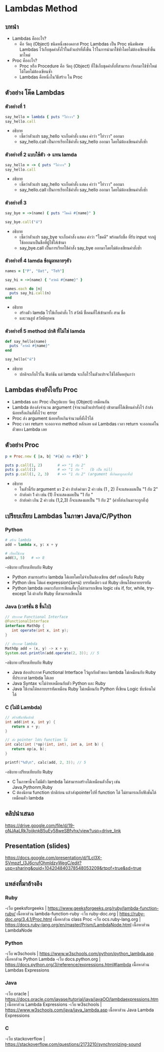 # Lambdas Method
## บทนำ 
- Lambdas คืออะไร?
  - คือ วัตถุ (Object) ชนิดหนึ่งของคลาส Proc Lambdas เป็น Proc ชนิดพิเศษ
    Lambdas ไว้เก็บชุดคำสั่งไว้ในตัวแปรที่ตั้งขึ้น ไว้ในการนำมาใช้ซ้ำโดยไม่ต้องเขียนซ้ำขึ้นมาใหม่
- Proc คืออะไร?
  - Proc หรือ Procedure คือ วัตถุ (Object) ที่ใช้เก็บชุดคำสั่งที่สามารถ เรียกมาใช้ซ้ำใหม่ได้โดยไม่ต้องเขียนซ้ำ
  - Lambdas คือหนึ่งในวิธีสร้าง ใน Proc
## ตัวอย่าง โค๊ด Lambdas
### ตัวอย่างที่ 1 
```ruby
say_hello = lambda { puts "โย่ววว" }
say_hello.call
```
- อธิบาย
   - เซ็ตว่าตัวแปร say_hello จะเก็บคำสั่ง แสดง คำว่า "โย่ววว" ออกมา
   - say_hello.call เป็นการเรียกใช้คำสั่ง say_hello ออกมา โดยไม่ต้องเขียนคำสั่งซ้ำ
### ตัวอย่างที่ 2 แบบใช้ตัว -> แทน lamda
```ruby
say_hello = -> { puts "โย่ววว" }
say_hello.call
```
- อธิบาย
   - เซ็ตว่าตัวแปร say_hello จะเก็บคำสั่ง แสดง คำว่า "โย่ววว" ออกมา
   - say_hello.call เป็นการเรียกใช้คำสั่ง say_hello ออกมา โดยไม่ต้องเขียนคำสั่งซ้ำ
### ตัวอย่างที่ 3 
```ruby
say_bye = ->(name) { puts "โชคดี #{name}" }

say_bye.call("พี")  
```
- อธิบาย 
   - เซ็ตว่าตัวแปร say_bye จะเก็บคำสั่ง แสดง คำว่า "โชคดี" พร้อมกับชื่อ ที่รับ input จากผู้ใช้ออกมาเป็นชือที่ผู้ใช้ใส่เข้ามา
   - say_ฺbye.call เป็นการเรียกใช้คำสั่ง say_bye ออกมาโดยไม่ต้องเขียนคำสั่งซ้ำ
### ตัวอย่างที่ 4 lamda ข้อมูลหลายๆคัว
```ruby
names = ["P", "Oat", "Teh"]

say_hi = ->(name) { "สวัสดี #{name}" }

names.each do |n|
  puts say_hi.call(n)
end
```
- อธิบาย
  - สร้างตัว lamda ไว้ใช้เก็บคำสั่ง ไว้ สวัสดี ชื่่อคนที่ใส่เข้ามาทั้ง สาม ชื่อ
  - และวนลูป สวัสดีทุกคน
### ตัวอย่างที่ 5 method ปกติ ที่ไม่ใช่ lamda
```ruby
def say_hello(name)
  puts "สวัสดี #{name}"
end

say_hello("พี")   
```
- อธิบาย
  - ปกติจะเก็บไว้ใน ฟังก์ชัน แต่ lamda จะเก็บไว้ในตัวแปรจะใช้ได้ยืดหยุ่นกว่า
## Lambdas ต่างยังไงกับ Proc
- Lambdas และ Proc เป็นรูปแบบ วัตถุ (Object) เหมือนกัน
- Lambda ต้องส่งจำนวน argument (จำนวนตัวแปรรับค่า) เข้าตามที่ได้เขียนคำสั่งไว้ ถ้าส่งน้อยหรือเกินที่ตั้งไว้จะ error
- Proc ส่ง argument น้อยหรือเกินจำนวนที่ตั้งไว้ได้
- Proc เวลา return จะออกจาก method หลักเลย แต่ Lambdas เวลา return จะออกแค่ในตัวของ Lambda เลย
## ตัวอย่าง Proc
```ruby
p = Proc.new { |a, b| "#{a} กับ #{b}" }

puts p.call(1, 2)       # => "1 กับ 2"
puts p.call(1)          # => "1 กับ "   (b เป็น nil)
puts p.call(1, 2, 3)    # => "1 กับ 2" (argument ที่เกินมาถูกละทิ้ง)
```
- อธิบาย
  - ในตัวนี้รับ argument มา 2 ค่า ถ้าส่งค่ามา 2 ค่า เช่น (1 , 2) ก็จะแสดงผลเป็น "1 กับ 2"
  - ถ้าส่งค่า 1 ค่า เช่น (1) ก็จะแสดงผลเป็น "1 กับ "
  - ถ้าส่งค่า เกิน 2 ค่า เช่น (1,2,3) ก็จะแสดงผลเป็น "1 กับ 2" (ค่าที่ส่งเกินมาจะถูกทิ้ง)
## เปรียบเทียบ Lambdas ในภาษา Java/C/Python 
 ### Python 
 ```Python
# สร้าง lambda
add = lambda x, y: x + y

# เรียกใช้งาน
add(3, 5)   # => 8
 ```
 -อธิบาย เปรียบเทียบกับ Ruby
  - Python สามารถสร้าง lambda ได้เลยโดยไม่จำเป็นต้องเขียน def เหมือนกับ Ruby
  - Python เขียน ได้แค่ expression(นิพจน์) บรรทัดเดียว แต่ Ruby เขียนได้หลายบรรทัด
  - Python lambda เหมาะกับการเขียนสั้นๆไม่สามารถเขียน logic เช่น if, for, while, try-except ได้ ต่างกับ Ruby ที่สามารถเขียนได้
### Java (เวอร์ชั่น 8 ขึ้นไป)
 ```Java
// ประกาศ Functional Interface 
@FunctionalInterface
interface MathOp {
    int operate(int x, int y);
}

// ประกาศ lambda
MathOp add = (x, y) -> x + y;
System.out.println(add.operate(2, 3)); // 5
 ```
-อธิบาย เปรียบเทียบกับ Ruby
  - Java ต้องประกาศ Functional Interface ไว้ผูกกับตัวของ lambda ไม่เหมือนกับ Ruby ที่ประกาส lambda ได้เลย
  - Java Syntax จะไม่ง่ายเหมือนกับตัว Python และ Ruby
  - Java ใช้งานได้หลายบรรทัดเหมือน Ruby ไม่เหมือนกับ Python ที่เขียน Logic ซับซ้อนไม่ได้
### C (ไม่มี Lambda)
 ```C
// สร้างฟังก์ชันปกติ
int add(int x, int y) {
    return x + y;
}

// ส่ง pointer ไปยัง function ได้
int calc(int (*op)(int, int), int a, int b) {
    return op(a, b);
}

printf("%d\n", calc(add, 2, 3)); // 5
 ```
-อธิบาย เปรียบเทียบกับ Ruby
  - C ในภาษานี้จะไม่มีตัว lambda ไม่สามารถสร้างได้เหมือนตัวอื่นๆ เช่น Java,Pythonm,Ruby
  - C ต้องนิยาม function ปกติก่อน แล้วส่งpointerไปที่ function ได้ ไม่สามารถเก็บฟังชั่นได้เหมือนตัว lambda
## คลิปนำเสนอ
   https://drive.google.com/file/d/19-oNJAaLRk7oijknkB5uEy58weSBfvhx/view?usp=drive_link
## Presentation (slides)
   https://docs.google.com/presentation/d/1Lcl3X-SVmpzf_I3J6crufOhmldzyWegC/edit?usp=sharing&ouid=104204840378548053209&rtpof=true&sd=true
## แหล่งที่มาอ้างอิง
### Ruby
-เว็บ geeksforgeeks | https://www.geeksforgeeks.org/ruby/lambda-function-ruby/ เนื้อหาส่วน lambda-function-ruby
-เว็บ ruby-doc.org | https://ruby-doc.org/3.4.1/Proc.html เนื้อหาส่วน class Proc
-เว็บ ocs.ruby-lang.org | https://docs.ruby-lang.org/en/master/Prism/LambdaNode.html เนื้อหาส่วน LambdaNode
### Python 
-เว็บ w3schools | https://www.w3schools.com/python/python_lambda.asp เนื้อหาส่วน Python Lambda
-เว็บ docs.python.org | https://docs.python.org/3/reference/expressions.html#lambda เนื้อหาส่วน Lambdas Expressions
### Java 
-เว็บ oracle | https://docs.oracle.com/javase/tutorial/java/javaOO/lambdaexpressions.html เนื้อหาส่วน Lambda Expressions
-เว็บ w3schools | https://www.w3schools.com/java/java_lambda.asp เนื้อหาส่วน Java Lambda Expressions
### C
-เว็บ stackoverflow | https://stackoverflow.com/questions/2173210/synchronizing-sound 
